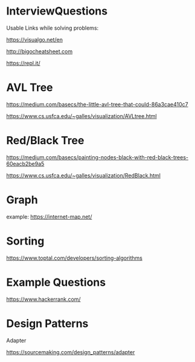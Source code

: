 # InterviewQuestions
Usable Links while solving problems:

https://visualgo.net/en

http://bigocheatsheet.com

https://repl.it/

# AVL Tree

https://medium.com/basecs/the-little-avl-tree-that-could-86a3cae410c7

https://www.cs.usfca.edu/~galles/visualization/AVLtree.html

# Red/Black Tree

https://medium.com/basecs/painting-nodes-black-with-red-black-trees-60eacb2be9a5

https://www.cs.usfca.edu/~galles/visualization/RedBlack.html

# Graph

example: https://internet-map.net/

# Sorting

https://www.toptal.com/developers/sorting-algorithms

# Example Questions
https://www.hackerrank.com/ 

# Design Patterns

Adapter

https://sourcemaking.com/design_patterns/adapter